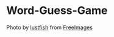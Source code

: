 # Word-Guess-Game

Photo by <a href="/photographer/lustfish-40570">lustfish</a> from <a href="https://freeimages.com/">FreeImages</a>